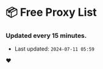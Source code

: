 # :package: Free Proxy List
### Updated every 15 minutes.

- Last updated: `2024-07-11 05:59`

:heart:
